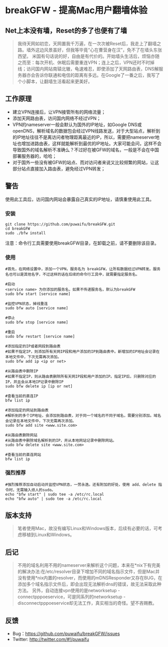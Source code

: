 breakGFW - 提高Mac用户翻墙体验
===


 Net上本没有墙，Reset的多了也便有了墙
---
>我待天网如初恋，天网置我千万遍，在一次次被Reset后，我走上了翻墙之路。墙外这边风景虽好，但我等毕竟“心在曹营身在汉”，免不了在墙头东张西望。
>米国有句话说的好，自由是有代价的。开始墙头生活后，烦恼亦随之而至：每次开机、休眠后需要重连VPN；连上之后，VPN还时不时掉线；访问国内网站南辕北辙，龟速难忍，即使添加了天网路由表，DNS解服务器亦会告诉你联通和电信的距离有多远。在Google了一番之后，我写了个小脚本，让翻墙生活看起来更美好。


工作原理
---
  - 建立VPN连接后，让VPN接管所有的网络流量；
  - 添加天网路由表，访问国内网络不经过VPN；
  - VPN的nameserver一般会默认为国外的IP地址，如Google DNS或openDNS，解析域名的数据包会经过VPN线路发送，对于大型站点，解析到的IP地址往往不是离访问者物理距离最近的IP，所以，需要把nameserver地址也增加进路由表，这样就能解析到最优的IP地址。大家可能会问，这样不会导致国外的域名解析不准确么？不过好在被GFW的域名，一般是不会在中国部署服务器的，哈哈；
  - 对于国外一些没有被GFW的站点、而对访问者来说又比较频繁的网站，让这部分站点直接加入路由表，避免经过VPN转发；


 警告
---
使用此工具后，访问国内网站会暴露自己真实的IP地址，请慎重使用此工具。


### 安装
    git clone https://github.com/puwaifu/breakGFW.git
    cd breakGFW
    sudo ./bfw install
注意：命令行工具需要使用breakGFW目录，在卸载之前，请不要删除该目录。


### 使用

    #首先，在网络设置中，添加一个VPN，服务名为 breakGFW，让所有数据经过VPN转发。服务名也可以是其他名字，不过这样的话在后续的命令行工具中，就需要指定服务名。

    #启动
    <service name> 为你添加的服务名，如果不传递服务名，默认为breakGFW
    sudo bfw start [service name]

    #监控VPN状态，掉线重连
    sudo bfw auto [service name]

    #停止
    sudo bfw stop [service name]

    #重启
    sudo bfw restart [service name]

    #添加指定的IP或者网段到路由表
    #如果不指定IP，则添加所有天网IP段和用户添加的IP到路由表中。新增加的IP地址会记录在本地文件中，下次无需再次添加。
    sudo bfw add ip <ip or net>

    #从路由表中删除IP
    #如果不指定IP，则从路由表删除所有天网IP段和用户添加的IP。指定IP后，只删除对应的IP，并且会从本地IP记录中删除IP
    sudo bfw delete ip [ip or net]

    #查看当前的直连IP
    bfw list ip

    #添加指定的网站到路由表
    #解析到的多个IP地址，会添加到路由表，对于同一个域名的不同子域名，需要分别添加。域名会记录在本地文件中，下次无需再次添加。
    sudo bfw add site <www.site.com>

    #从路由表删除网站
    #从路由表中删除域名解析到的IP，并从本地网站记录中删除网站。
    sudo bfw delete site <www.site.com>
    
    #查看当前的直连网站
    bfw list ip

### 强烈推荐

    #强烈推荐添加自动启动并监控VPN状态，一劳永逸。还有附加的好处，使用 add、delete 指令时，无需输入烦人的sudo。
    echo "bfw start" | sudo tee -a /etc/rc.local
    echo "bfw auto" | sudo tee -a /etc/rc.local


版本支持
---
>笔者使用Mac，故没有编写Linux和Windows版本，后续有必要的话，可考虑移植到Linux和Windows。

后记
---
>不用的域名利用不用的nameserver来解析这个问题，本来在\*nix下有完美的解决办法:在/etc/resolver目录下增加不同的域名指示文件，但是Mac并没有使用\*nix内置的resolver，而使用的mDNSResponder又存在BUG，在添加多个域名指示文件后，即会出现无法解析dns的错误，故无法采取此种方法。
>另外，自动连接vpn使用的是networksetup -connectpppoeservice，可是同系列的networksetup -disconnectpppoeservice却无法工作，真实相当的奇怪。望不吝赐教。

反馈
---
 - Bug：<https://github.com/puwaifu/breakGFW/issues>
 - Twitter: <http://twitter.com/#!/puwaifu>